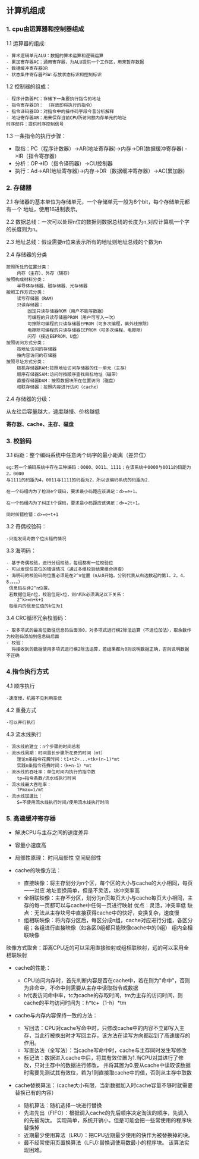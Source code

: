 ## 计算机组成  
### 1. cpu由运算器和控制器组成
1.1 运算器的组成:  

	- 算术逻辑单元ALU：数据的算术运算和逻辑运算
	- 累加寄存器AC：通用寄存器，为ALU提供一个工作区，用来暂存数据
	- 数据缓冲寄存器DR
	- 状态条件寄存器PSW:存放状态标识和控制标识	
1.2 控制器的组成：  

	- 程序计数器PC：存储下一条要执行指令的地址
	- 指令寄存器IR： （存放即将执行的指令）
	- 指令译码器ID：对指令中的操作码字段今昔分析解释
	- 地址寄存器AR：用来保存当前CPU所访问额内存单元的地址
	时序部件：提供时序控制信号  
	
1.3 一条指令的执行步骤：  

- 取指：PC（程序计数器）->AR(地址寄存器)->内存->DR(数据缓冲寄存器)
	->IR（指令寄存器）
- 分析：OP->ID（指令译码器）->CU控制器
- 执行：Ad->AR(地址寄存器)->内存->DR（数据缓冲寄存器）->AC(累加器)



### 2. 存储器
2.1 存储器的基本单位为存储单元，一个存储单元一般为8个bit，每个存储单元都有一个
地址，使用16进制表示。  

2.2 数据总线：一次可以处理n位的数据则数据总线的长度为n,对应计算机一个字
的长度则为n。  

2.3 地址总线：假设需要n位来表示所有的地址则地址总线的个数为n

2.4 存储器的分类  

	按照所处的位置分类：
		内存（主存）、外存（辅存）
	按照构成材料分类：
		半导体存储器、磁存储器、光存储器
	按照工作方式分类：
		读写存储器（RAM）
		只读存储器：
			固定只读存储器ROM（用户不能写数据）
			可编程的只读存储器PROM（用户可写入一次）
			可擦除可编程的只读存储器EPROM（可多次编程，紫外线擦除）
			电擦除可编程的只读存储器EEPROM（可多次编程，电擦除）
			闪存（接近EEPROM，U盘）
	按照访问方式分类：
		按地址访问的存储器
		按内容访问的存储器
	按照寻址方式分类：
		随机存储器RAM:按照地址访问存储器的任一单元（主存）
		顺序存储器SAM:访问时按顺序查找目标地址（磁带）
		直接存储器DAM：按照数据块所在位置访问（磁盘）
		相联存储器：按照内容进行访问（cache）
		
2.4 存储器的分级：  

从左往后容量越大，速度越慢、价格越低  

**寄存器、cache、主存、磁盘**  
	
### 3. 校验码
3.1 码距：整个编码系统中任意两个码字的最小距离（差异位）  

	eg:若一个编码系统中存在三种编码：0000、0011、1111；在该系统中0000与0011的码距为2，0000
	与1111的码距为4，0011与1111的码距为2，所以该编码系统的码距为2.  
			
	在一个码组内为了检测e个误码，要求最小码距应该满足：d>=e+1。  

	在一个码组内为了纠正t个误码，要求最小码距应该满足：d>=2t+1。  

	同时纠错检错：d>=e+t+1
	
	
3.2 奇偶校验码：  

	-只能发现奇数个位出错的情况
3.3 海明码：  

	- 基于奇偶校验，进行分组校验，每组都有一位校验位
	- 可以发现任意位的错误情况（通过多组校验结果组合排查）
	- 海明码的校验码的位置必须是在2^n位置（n从0开始。分别代表从右边数起的第1，2，4，8.。。。）
	 信息码在非2^n位置。
	 若数据位是n位，校验位是k位，则n和k必须满足以下关系：
		2^k>=n+k+1
	 每组内的信息位值的k位为1
	 
3.4 CRC循环冗余校验码：  

	- 取多项式的最高位数往信息码后面添0，对多项式进行模2除法运算（不进位加法），取余数作为校验码添加到信息码后面
	- 校验：
	  将接收到的数据使用多项式进行模2除法运算，若结果都为0则说明数据正确，否则说明数据不正确

### 4.指令执行方式
4.1 顺序执行  

	-速度慢，机器不见利用率低
4.2 重叠方式  

	-可以并行执行
4.3 流水线执行  

	- 流水线的建立：n个步骤的时间总和
	- 流水线周期：时间最长步骤所花费的时间（mt）
		理论n条指令花费时间：t1+t2+...+tk+(n-1)*mt
		实践n条指令花费时间：（k+n-1）*mt
	- 流水线的吞吐率：单位时间内执行的指令数
		tp=指令条数/流水线执行时间
	- 流水线最大吞吐率：
		TPmax=1/mt
	- 流水线加速比：
		S=不使用流水线执行时间/使用流水线执行时间
			
### 5. 高速缓冲寄存器  

- 解决CPU与主存之间的速度差异
- 容量小速度高
- 局部性原理：
	时间局部性
	空间局部性
- cache的映像方法：  

	- 直接映像：将主存划分为n个区，每个区的大小与cache的大小相同，每页一一对应
	 地址变换简单，但是不灵活，块冲突率高	
	- 全相联映像：主存不分区，划分为n页每页大小与cache每页大小相同，主存的每一页都可以与cache中任何一页进行映射
		优点：灵活，冲突率低
		缺点：无法从主存块号中直接获得cache中的快好，变换复杂，速度慢
	- 组相联映像：将内存分区后，每区分成n组，cache对应进行分组，各区分组；各组进行直接映像（如各区0组都只能映像cache中的0组）
		组内全相联映像  
		
映像方式取舍：距离CPU近的可以采用直接映射或组相联映射，远的可以采用全相联映射  

- cache的性能：  

	- CPU访问内存时，首先判断内容是否在cache中，若在则为"命中"，否则为非命中，不命中则需要从主存中读取指令或数据
	- h代表访问命中率，tc为cache的存取时间，tm为主存的访问时间，则cache的平均访问时间为：h*tc+（1-h）*tm
	
- cache与内存内容保持一致的方法：
	- 写回法：CPU对cache写命中时，只修改cache中的内容不立即写入主存，当此行被换出时才写回主存，该方法在读写方向都起到了高速缓存的作用。  
	- 写直达法（全写法）：当cache写命中时，cache与主存同时发生写修改  
	- 标记法：数据进入cache中后，将其有效位置为1.当CPU对其进行了修改，只对主存中的数据进行修改，
			并将其置为0.要从cache中读取该数据时需要先测试其有效位，若为1则直接取cache中的值，否则从主存中取数  
			
- cache替换算法：（cache大小有限，当新数据加入时cache容量不够时就需要替换已有的内容）  

	- 随机算法：随机选择一块进行替换
	- 先进先出（FIFO）：根据调入cache的先后顺序决定淘汰的顺序，先调入的先被淘汰。
	实现简单，系统开销小，但是可能会把一些常使用的程序块替换掉
	- 近期最少使用算法（LRU）：把CPU近期最少使用的快作为被替换掉的块。
	- 最不经常使用页置换算法（LFU):替换调使用数最小的程序块。
		该算法实现困难。